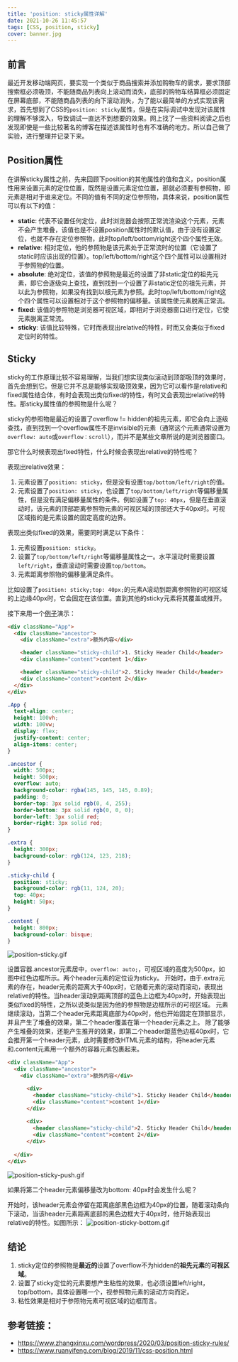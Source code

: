 ```yaml
---
title: 'position: sticky属性详解'
date: 2021-10-26 11:45:57
tags: [CSS, position, sticky]
cover: banner.jpg
---
```

## 前言
最近开发移动端网页，要实现一个类似于商品搜索并添加购物车的需求，要求顶部搜索框必须吸顶，不能随商品列表向上滚动而消失，底部的购物车结算框必须固定在屏幕底部，不能随商品列表的向下滚动消失，为了能以最简单的方式实现该需求，首先想到了CSS的`position: sticky`属性，但是在实际调试中发现对该属性的理解不够深入，导致调试一直达不到想要的效果。网上找了一些资料阅读之后也发现即使是一些比较著名的博客在描述该属性时也有不准确的地方。所以自己做了实验，进行整理并记录下来。

## Position属性
在讲解sticky属性之前，先来回顾下position的其他属性的值和含义，position属性用来设置元素的定位位置，既然是设置元素定位位置，那就必须要有参照物，即元素是相对于谁来定位。不同的值有不同的定位参照物，具体来说，position属性可以有以下的值：
- **static**: 代表不设置任何定位，此时浏览器会按照正常流渲染这个元素，元素不会产生堆叠，该值也是不设置position属性时的默认值，由于没有设置定位，也就不存在定位参照物，此时top/left/bottom/right这个四个属性无效。
- **relative**: 相对定位，他的参照物是该元素处于正常流时的位置（它设置了static时应该出现的位置）。top/left/bottom/right这个四个属性可以设置相对于参照物的位置。
- **absolute**: 绝对定位，该值的参照物是最近的设置了非static定位的祖先元素，即它会逐级向上查找，直到找到一个设置了非static定位的祖先元素，并以此为参照物，如果没有找到以根元素为参照。此时top/left/bottom/right这个四个属性可以设置相对于这个参照物的偏移量。该属性使元素脱离正常流。
- **fixed**: 该值的参照物是浏览器可视区域，即相对于浏览器窗口进行定位，它使元素脱离正常流。
- **sticky**: 该值比较特殊，它时而表现出relative的特性，时而又会类似于fixed定位时的特性。

## Sticky
sticky的工作原理比较不容易理解，当我们想实现类似滚动到顶部吸顶的效果时，首先会想到它。但是它并不总是能够实现吸顶效果，因为它可以看作是relative和fixed属性结合体，有时会表现出类似fixed的特性，有时又会表现出relative的特性。那sticky属性值的参照物是什么呢？

sticky的参照物是最近的设置了overflow != hidden的祖先元素，即它会向上逐级查找，直到找到一个overflow属性不是invisible的元素（通常这个元素通常设置为`overflow: auto`或`overflow：scroll`），而并不是某些文章所说的是浏览器窗口。

那它什么时候表现出fixed特性，什么时候会表现出relative的特性呢？

表现出relative效果：
1. 元素设置了`position: sticky`，但是没有设置`top/bottom/left/right`的值。
2. 元素设置了`position: sticky`，也设置了`top/bottom/left/right`等偏移量属性，但是没有满足偏移量属性的条件。例如设置了`top: 40px`，但是在垂直滚动时，该元素的顶部距离参照物元素的可视区域的顶部还大于40px时。可视区域指的是元素设置的固定高度的边界。

表现出类似fixed的效果，需要同时满足以下条件：
1. 元素设置`position: sticky`。
2. 设置了`top/bottom/left/right`等偏移量属性之一。水平滚动时需要设置`left/right`，垂直滚动时需要设置`top/bottom`。
3. 元素距离参照物的偏移量满足条件。

比如设置了`position: sticky;top: 40px;`的元素A滚动到距离参照物的可视区域的上边缘40px时，它会固定在该位置。直到其他的sticky元素将其覆盖或推开。

接下来用一个[例子](https://codesandbox.io/s/postion-sticky-v2kd4)演示：
```html
<div className="App">
  <div className="ancestor">
    <div className="extra">额外内容</div>

    <header className="sticky-child">1. Sticky Header Child</header>
    <div className="content">content 1</div>

    <header className="sticky-child">2. Sticky Header Child</header>
    <div className="content">content 2</div>
  </div>
</div>
```
```CSS
.App {
  text-align: center;
  height: 100vh;
  width: 100vw;
  display: flex;
  justify-content: center;
  align-items: center;
}

.ancestor {
  width: 500px;
  height: 500px;
  overflow: auto;
  background-color: rgba(145, 145, 145, 0.89);
  padding: 0;
  border-top: 3px solid rgb(0, 4, 255);
  border-bottom: 3px solid rgb(0, 0, 0);
  border-left: 3px solid red;
  border-right: 3px solid red;
}

.extra {
  height: 300px;
  background-color: rgb(124, 123, 218);
}

.sticky-child {
  position: sticky;
  background-color: rgb(11, 124, 20);
  top: 40px;
  height: 50px;
}

.content {
  height: 800px;
  background-color: bisque;
}
```
![position-sticky.gif](position-sticky.gif)


设置容器.ancestor元素居中，`overflow: auto;`，可视区域的高度为500px，如图中红色边框所示。两个header元素的定位设为sticky。
开始时，由于.extra元素的存在，header元素的距离大于40px时，它随着元素的滚动而滚动，表现出relative的特性。当header滚动到距离顶部的蓝色上边框为40px时，开始表现出类似fixed的特性，之所以说类似是因为他的参照物是边框所示的可视区域。
元素继续滚动，当第二个header元素距离底部为40px时，他也开始固定在顶部显示，并且产生了堆叠的效果，第二个header覆盖在第一个header元素之上。
除了能够产生堆叠的效果，还能产生推开的效果，即第二个header距蓝色边框40px时，它会推开第一个header元素，此时需要修改HTML元素的结构，将header元素和.content元素用一个额外的容器元素包裹起来。
```html
<div className="App">
  <div className="ancestor">
    <div className="extra">额外内容</div>

      <div>
        <header className="sticky-child">1. Sticky Header Child</header>
        <div className="content">content 1</div>
      </div>
        
      <div>
        <header className="sticky-child">2. Sticky Header Child</header>
        <div className="content">content 2</div>
      </div>
        
  </div>
</div>
```
![position-sticky-push.gif](position-sticky-push.gif)

如果将第二个header元素偏移量改为bottom: 40px时会发生什么呢？

开始时，该header元素会停留在距离底部黑色边框为40px的位置，随着滚动条向下滚动，当该header元素距离底部的黑色边框大于40px时，他开始表现出relative的特性。如图所示：
![position-sticky-bottom.gif](position-sticky-bottom.gif)

## 结论
1. sticky定位的参照物是**最近的**设置了overflow不为hidden的**祖先元素**的**可视区域**。
2. 设置了sticky定位的元素要想产生粘性的效果，也必须设置left/right，top/bottom，具体设置哪一个，视参照物元素的滚动方向而定。
3. 粘性效果是相对于参照物元素可视区域的边框而言。

## 参考链接：
- https://www.zhangxinxu.com/wordpress/2020/03/position-sticky-rules/
- https://www.ruanyifeng.com/blog/2019/11/css-position.html